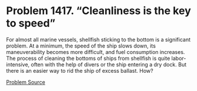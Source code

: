 # Problem 1417. “Cleanliness is the key to speed”

For almost all marine vessels, shellfish sticking to the bottom is a significant problem. At a minimum, the speed of the ship slows down, its maneuverability becomes more difficult, and fuel consumption increases. The process of cleaning the bottoms of ships from shellfish is quite labor-intensive, often with the help of divers or the ship entering a dry dock. But there is an easier way to rid the ship of excess ballast. How?

[Problem Source](https://www.trizland.ru/tasks/6186/)